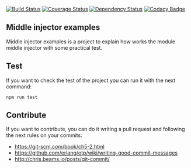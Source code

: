 [![Build Status](https://travis-ci.org/master-tools/middle-injector-examples.svg?branch=master)](https://travis-ci.org/master-tools/middle-injector-examples)
[![Coverage Status](https://coveralls.io/repos/github/master-tools/middle-injector-examples/badge.svg)](https://coveralls.io/github/master-tools/middle-injector-examples)
[![Dependency Status](https://www.versioneye.com/user/projects/584a1d28bcc3a20035a9a825/badge.svg?style=flat-square)](https://www.versioneye.com/user/projects/584a1d28bcc3a20035a9a825)
[![Codacy Badge](https://api.codacy.com/project/badge/Grade/2503239d75c44d17b7c64883eed549d5)](https://www.codacy.com/app/alberto-uchiha/middle-injector-examples?utm_source=github.com&amp;utm_medium=referral&amp;utm_content=master-tools/middle-injector-examples&amp;utm_campaign=Badge_Grade)

Middle injector examples
------------------------
Middle injector examples is a project to explain how works the module middle
injector with some practical test.

Test
----
If you want to check the test of the project you can run it with the next
command:

`npm run test`

Contribute
----------
If you want to contribute, you can do it writing a pull request and following
the next rules on your commits:

- https://git-scm.com/book/ch5-2.html
- https://github.com/erlang/otp/wiki/writing-good-commit-messages
- http://chris.beams.io/posts/git-commit/